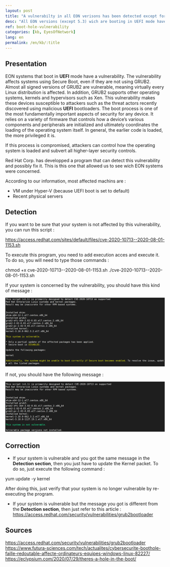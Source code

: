 ```yaml
---
layout: post
title: "A vulnerabilty in all EON verisons has been detected except for the 5.3 "
desc: "All EON versions (except 5.3) wich are booting in UEFI mode have a vulnerability called BootHole"
ref: boot-hole-vulnerability
categories: [kb, EyesOfNetwork]
lang: en
permalink: /en/kb/:title
---
```


## Presentation

EON systems that boot in **UEFI** mode have a vulnerability. The vulnerability affects systems using Secure Boot, even if they are not using GRUB2. Almost all signed versions of GRUB2 are vulnerable, meaning virtually every Linux distribution is affected. In addition, GRUB2 supports other operating systems, kernels and hypervisors such as Xen. This vulnerability makes these devices susceptible to attackers such as the threat actors recently discovered using malicious **UEFI** bootloaders. The boot process is one of the most fundamentally important aspects of security for any device. It relies on a variety of firmware that controls how a device’s various components and peripherals are initialized and ultimately coordinates the loading of the operating system itself. In general, the earlier code is loaded, the more privileged it is.

If this process is compromised, attackers can control how the operating system is loaded and subvert all higher-layer security controls.


Red Hat Corp. has developped a program that can detect this vulnerability and possibly fix it. This is this one that allowed us to see wich EON systems were concerned.

According to our information, most affected machins are :
-    VM under Hyper-V (because UEFI boot is set to default)
-	 Recent physical servers

## Detection

If you want to be sure that your system is not affected by this vulnerability, you can run this script : 

https://access.redhat.com/sites/default/files/cve-2020-10713--2020-08-01-1153.sh

To execute this program, you need to add execution acces and execute it.
To do so, you will need to type those commands :

chmod +x cve-2020-10713--2020-08-01-1153.sh
./cve-2020-10713--2020-08-01-1153.sh

If your system is concerned by the vulnerability, you should have this kind of message :

![system is vulnerable to Boot Hole](/img/kb/2020-10-16-BootHole-grub2/BootHole-vulne.PNG)

If not, you should have the following message :

![system is not vulnerable to Boot Hole](/img/kb/2020-10-16-BootHole-grub2/BootHole-no-vulne.PNG)

## Correction

- If your system is vulnerable and you got the same message in the **Detection section**, then you just have to update the Kernel packet. To do so, just execute the following command :

yum update -y kernel


After doing this, just verify that your system is no longer vulnerable by re-executing the program.

- If your system is vulnerable but the message you got is different from the **Detection section**, then just refer to this article :
https://access.redhat.com/security/vulnerabilities/grub2bootloader

## Sources

https://access.redhat.com/security/vulnerabilities/grub2bootloader
https://www.futura-sciences.com/tech/actualites/cybersecurite-boothole-faille-redoutable-affecte-ordinateurs-equipes-windows-linux-82227/
https://eclypsium.com/2020/07/29/theres-a-hole-in-the-boot/